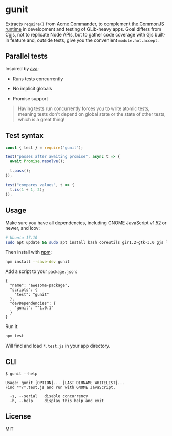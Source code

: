# gunit

Extracts `require()` from [Acme Commander](https://github.com/makepost/acme-commander), to complement [the CommonJS runtime](https://github.com/cgjs/cgjs) in development and testing of GLib-heavy apps. Goal differs from Cgjs, not to replicate Node APIs, but to gather code coverage with Gjs built-in feature and, outside tests, give you the convenient `module.hot.accept`.

## Parallel tests

Inspired by [ava](https://github.com/avajs/ava):

- Runs tests concurrently

- No implicit globals

- Promise support

> Having tests run concurrently forces you to write atomic tests, meaning tests don't depend on global state or the state of other tests, which is a great thing!

## Test syntax

```js
const { test } = require("gunit");

test("passes after awaiting promise", async t => {
  await Promise.resolve();

  t.pass();
});

test("compares values", t => {
  t.is(1 + 1, 2);
});
```

## Usage

Make sure you have all dependencies, including GNOME JavaScript v1.52 or newer, and lcov:

```bash
# Ubuntu 17.10
sudo apt update && sudo apt install bash coreutils gir1.2-gtk-3.0 gjs lcov npm
```

Then install with [npm](https://nodejs.org/en/download/):

```bash
npm install --save-dev gunit
```

Add a script to your `package.json`:

```
{
  "name": "awesome-package",
  "scripts": {
    "test": "gunit"
  },
  "devDependencies": {
    "gunit": "^1.0.1"
  }
}
```

Run it:

```bash
npm test
```

Will find and load `*.test.js` in your app directory.

## CLI

```
$ gunit --help

Usage: gunit [OPTION]... [LAST_DIRNAME_WHITELIST]...
Find **/*.test.js and run with GNOME JavaScript.

  -s, --serial   disable concurrency
  -h, --help     display this help and exit
```

## License

MIT
